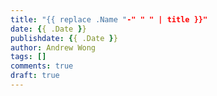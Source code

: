 ```yaml
---
title: "{{ replace .Name "-" " " | title }}"
date: {{ .Date }}
publishdate: {{ .Date }}
author: Andrew Wong
tags: []
comments: true
draft: true
---
```

